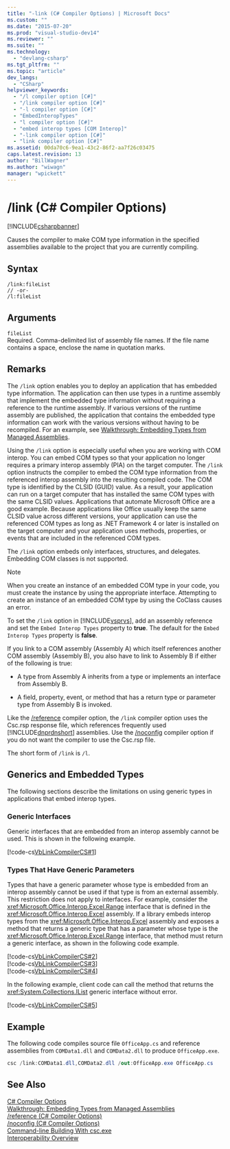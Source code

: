 ```yaml
---
title: "-link (C# Compiler Options) | Microsoft Docs"
ms.custom: ""
ms.date: "2015-07-20"
ms.prod: "visual-studio-dev14"
ms.reviewer: ""
ms.suite: ""
ms.technology: 
  - "devlang-csharp"
ms.tgt_pltfrm: ""
ms.topic: "article"
dev_langs: 
  - "CSharp"
helpviewer_keywords: 
  - "/l compiler option [C#]"
  - "/link compiler option [C#]"
  - "-l compiler option [C#]"
  - "EmbedInteropTypes"
  - "l compiler option [C#]"
  - "embed interop types [COM Interop]"
  - "-link compiler option [C#]"
  - "link compiler option [C#]"
ms.assetid: 00da70c6-9ea1-43c2-86f2-aa7f26c03475
caps.latest.revision: 13
author: "BillWagner"
ms.author: "wiwagn"
manager: "wpickett"
---
```

# /link (C# Compiler Options)
[!INCLUDE[csharpbanner](../../../csharp/includes/csharpbanner.md)]

Causes the compiler to make COM type information in the specified assemblies available to the project that you are currently compiling.  
  
## Syntax  
  
```  
/link:fileList  
// -or-  
/l:fileList  
```  
  
## Arguments  
 `fileList`  
 Required. Comma-delimited list of assembly file names. If the file name contains a space, enclose the name in quotation marks.  
  
## Remarks  
 The `/link` option enables you to deploy an application that has embedded type information. The application can then use types in a runtime assembly that implement the embedded type information without requiring a reference to the runtime assembly. If various versions of the runtime assembly are published, the application that contains the embedded type information can work with the various versions without having to be recompiled. For an example, see [Walkthrough: Embedding Types from Managed Assemblies](../Topic/Walkthrough:%20Embedding%20Types%20from%20Managed%20Assemblies%20\(C%23%20and%20Visual%20Basic\).md).  
  
 Using the `/link` option is especially useful when you are working with COM interop. You can embed COM types so that your application no longer requires a primary interop assembly (PIA) on the target computer. The `/link` option instructs the compiler to embed the COM type information from the referenced interop assembly into the resulting compiled code. The COM type is identified by the CLSID (GUID) value. As a result, your application can run on a target computer that has installed the same COM types with the same CLSID values. Applications that automate Microsoft Office are a good example. Because applications like Office usually keep the same CLSID value across different versions, your application can use the referenced COM types as long as .NET Framework 4 or later is installed on the target computer and your application uses methods, properties, or events that are included in the referenced COM types.  
  
 The `/link` option embeds only interfaces, structures, and delegates. Embedding COM classes is not supported.  
  
> [!NOTE]
>  When you create an instance of an embedded COM type in your code, you must create the instance by using the appropriate interface. Attempting to create an instance of an embedded COM type by using the CoClass causes an error.  
  
 To set the `/link` option in [!INCLUDE[vsprvs](../../../csharp/includes/vsprvs-md.md)], add an assembly reference and set the `Embed Interop Types` property to **true**. The default for the `Embed Interop Types` property is **false**.  
  
 If you link to a COM assembly (Assembly A) which itself references another COM assembly (Assembly B), you also have to link to Assembly B if either of the following is true:  
  
-   A type from Assembly A inherits from a type or implements an interface from Assembly B.  
  
-   A field, property, event, or method that has a return type or parameter type from Assembly B is invoked.  
  
 Like the [/reference](../../../csharp/language-reference/compiler-options/reference-csharp-compiler-options.md) compiler option, the `/link` compiler option uses the Csc.rsp response file, which references frequently used [!INCLUDE[dnprdnshort](../../../csharp/getting-started/includes/dnprdnshort-md.md)] assemblies. Use the [/noconfig](../../../csharp/language-reference/compiler-options/noconfig-csharp-compiler-options.md) compiler option if you do not want the compiler to use the Csc.rsp file.  
  
 The short form of `/link` is `/l`.  
  
## Generics and Embedded Types  
 The following sections describe the limitations on using generic types in applications that embed interop types.  
  
### Generic Interfaces  
 Generic interfaces that are embedded from an interop assembly cannot be used. This is shown in the following example.  
  
 [!code-cs[VbLinkCompilerCS#1](../../../csharp/language-reference/compiler-options/codesnippet/csharp/vblinkcompilercs/program.cs#1)]  
  
### Types That Have Generic Parameters  
 Types that have a generic parameter whose type is embedded from an interop assembly cannot be used if that type is from an external assembly. This restriction does not apply to interfaces. For example, consider the <xref:Microsoft.Office.Interop.Excel.Range> interface that is defined in the <xref:Microsoft.Office.Interop.Excel> assembly. If a library embeds interop types from the <xref:Microsoft.Office.Interop.Excel> assembly and exposes a method that returns a generic type that has a parameter whose type is the <xref:Microsoft.Office.Interop.Excel.Range> interface, that method must return a generic interface, as shown in the following code example.  
  
 [!code-cs[VbLinkCompilerCS#2](../../../csharp/language-reference/compiler-options/codesnippet/csharp/vblinkcompilercs/utility.cs#2)]  
[!code-cs[VbLinkCompilerCS#3](../../../csharp/language-reference/compiler-options/codesnippet/csharp/vblinkcompilercs/utility.cs#3)]  
[!code-cs[VbLinkCompilerCS#4](../../../csharp/language-reference/compiler-options/codesnippet/csharp/vblinkcompilercs/utility.cs#4)]  
  
 In the following example, client code can call the method that returns the <xref:System.Collections.IList> generic interface without error.  
  
 [!code-cs[VbLinkCompilerCS#5](../../../csharp/language-reference/compiler-options/codesnippet/csharp/vblinkcompilercs/program.cs#5)]  
  
## Example  
 The following code compiles source file `OfficeApp.cs` and reference assemblies from `COMData1.dll` and `COMData2.dll` to produce `OfficeApp.exe`.  
  
```c#  
csc /link:COMData1.dll,COMData2.dll /out:OfficeApp.exe OfficeApp.cs  
```  
  
## See Also  
 [C# Compiler Options](../../../csharp/language-reference/compiler-options/index.md)   
 [Walkthrough: Embedding Types from Managed Assemblies](../Topic/Walkthrough:%20Embedding%20Types%20from%20Managed%20Assemblies%20\(C%23%20and%20Visual%20Basic\).md)   
 [/reference (C# Compiler Options)](../../../csharp/language-reference/compiler-options/reference-csharp-compiler-options.md)   
 [/noconfig (C# Compiler Options)](../../../csharp/language-reference/compiler-options/noconfig-csharp-compiler-options.md)   
 [Command-line Building With csc.exe](../../../csharp/language-reference/compiler-options/command-line-building-with-csc-exe.md)   
 [Interoperability Overview](../../../csharp/programming-guide/interop/interoperability-overview.md)